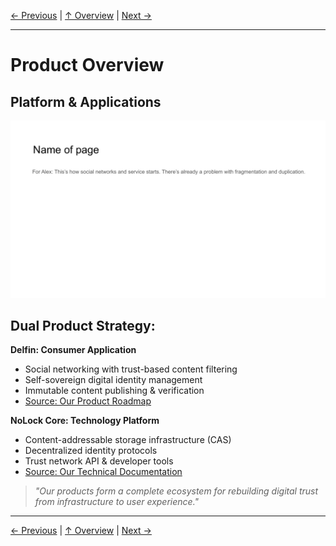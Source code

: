[← Previous](slide15.md) | [↑ Overview](../README.md) | [Next →](slide17.md)

---

# Product Overview

## Platform & Applications

![Product Overview](../images/slide7.png)


## Dual Product Strategy:

**Delfin: Consumer Application**
- Social networking with trust-based content filtering
- Self-sovereign digital identity management
- Immutable content publishing & verification
- [Source: Our Product Roadmap]()

**NoLock Core: Technology Platform**
- Content-addressable storage infrastructure (CAS)
- Decentralized identity protocols
- Trust network API & developer tools
- [Source: Our Technical Documentation]()

> *"Our products form a complete ecosystem for rebuilding digital trust from infrastructure to user experience."*



---

[← Previous](slide15.md) | [↑ Overview](../README.md) | [Next →](slide17.md)

